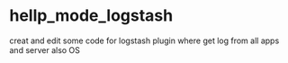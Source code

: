 # hellp_mode_logstash
creat and edit some code for logstash plugin where get log from all apps and server also OS
